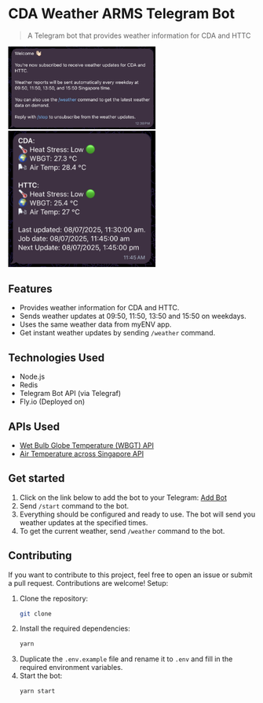 # CDA Weather ARMS Telegram Bot
> A Telegram bot that provides weather information for CDA and HTTC

<img src="docs/welcome.png" width="300" />
<img src="docs/weather-update.png" width="300" />

## Features
- Provides weather information for CDA and HTTC.
- Sends weather updates at 09:50, 11:50, 13:50 and 15:50 on weekdays.
- Uses the same weather data from myENV app.
- Get instant weather updates by sending `/weather` command.

## Technologies Used
- Node.js
- Redis
- Telegram Bot API (via Telegraf)
- Fly.io (Deployed on)

## APIs Used
- [Wet Bulb Globe Temperature (WBGT) API](https://data.gov.sg/datasets/d_87884af1f85d702d4f74c6af13b4853d/view)
- [Air Temperature across Singapore API](https://data.gov.sg/datasets/d_66b77726bbae1b33f218db60ff5861f0/view)

## Get started
1. Click on the link below to add the bot to your Telegram:
   [Add Bot](https://t.me/cda_weather_arms_bot)
2. Send `/start` command to the bot.
3. Everything should be configured and ready to use. The bot will send you weather updates at the specified times.
4. To get the current weather, send `/weather` command to the bot.

## Contributing
If you want to contribute to this project, feel free to open an issue or submit a pull request. Contributions are welcome!
Setup:
1. Clone the repository:
   ```bash
   git clone
   ```
2. Install the required dependencies:
   ```bash
   yarn
    ```
3. Duplicate the `.env.example` file and rename it to `.env` and fill in the required environment variables.
4. Start the bot:
   ```bash
   yarn start
   ```
